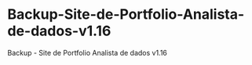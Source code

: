 # Backup-Site-de-Portfolio-Analista-de-dados-v1.16
Backup - Site de Portfolio Analista de dados v1.16
